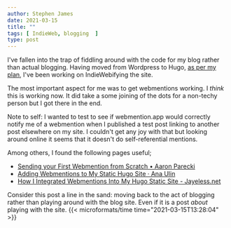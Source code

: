 ```yaml
---
author: Stephen James
date: 2021-03-15
title: ""
tags: [ IndieWeb, blogging  ]
type: post
---
```

I've fallen into the trap of fiddling around with the code for my blog rather than actual blogging. Having moved from Wordpress to Hugo, [as per my plan](https://www.strandlines.blog/2021/02/18/2021_02_18_1335_blog_workflow/),  I've been working on IndieWebifying the site. 

The most important aspect for me was to get webmentions working. I *think* this is working now. It did take a some joining of the dots for a non-techy person but I got there in the end. 

Note to self: I wanted to test to see if webmention.app would correctly notify me of a webmention when I published a test post linking to another post elsewhere on my site. I couldn't get any joy with that but looking around online it seems that it doesn't do self-referential mentions. 

Among others, I found the following pages useful;
- [Sending your First Webmention from Scratch • Aaron Parecki](https://aaronparecki.com/2018/06/30/11/your-first-webmention)
- [Adding Webmentions to My Static Hugo Site · Ana Ulin](https://anaulin.org/blog/adding-webmentions/)
- [How I Integrated Webmentions Into My Hugo Static Site - Jayeless.net](https://www.jayeless.net/2021/02/integrating-webmentions-into-hugo.html)

Consider this post a line in the sand: moving back to the act of blogging rather than playing around with the blog site. Even if it is a post *about* playing with the site. 
     {{< microformats/time time="2021-03-15T13:28:04" >}}
	